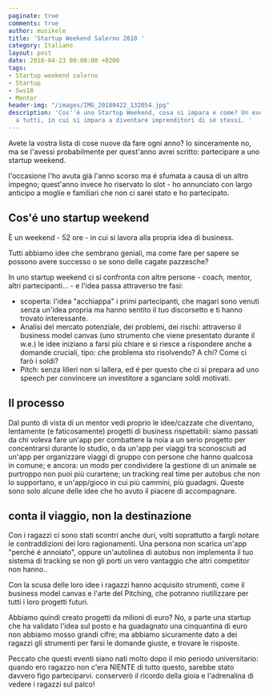```yaml
---
paginate: true
comments: true
author: musikele
title: 'Startup Weekend Salerno 2018 '
category: Italiano
layout: post
date: 2018-04-23 00:00:00 +0200
tags:
- Startup weekend salerno
- Startup
- Sws18
- Mentor
header-img: "/images/IMG_20180422_132054.jpg"
description: 'Cos''é uno Startup Weekend, cosa si impara e come? Un evento che consiglio
  a tutti, in cui si impara a diventare imprenditori di sé stessi. '
---
```

Avete la vostra lista di cose nuove da fare ogni anno? Io sinceramente no, ma se l'avessi probabilmente per quest'anno avrei scritto: partecipare a uno startup weekend.

l'occasione l'ho avuta già l'anno scorso ma é sfumata a causa di un altro impegno; quest'anno invece ho riservato lo slot - ho annunciato con largo anticipo a moglie e familiari che non ci sarei stato e ho partecipato.﻿

## Cos'é uno startup weekend 

È un weekend - 52 ore - in cui si lavora alla propria idea di business. 

Tutti abbiamo idee che sembrano geniali, ma come fare per sapere se possono avere successo o se sono delle cagate pazzesche?

In uno startup weekend ci si confronta con altre persone - coach, mentor, altri partecipanti... - e l'idea passa attraverso tre fasi:

* scoperta: l'idea "acchiappa" i primi partecipanti, che magari sono venuti senza un'idea propria ma hanno sentito il tuo discorsetto e ti hanno trovato interessante.
* Analisi del mercato potenziale, dei problemi, dei rischi: attraverso il business model canvas (uno strumento che viene presentato durante il w.e.) le idee iniziano a farsi più chiare e si riesce a rispondere anche a domande cruciali, tipo: che problema sto risolvendo? A chi? Come ci farò i soldi?
* Pitch: senza lilleri non si lallera, ed é per questo che ci si prepara ad uno speech per convincere un investitore a sganciare soldi motivati.

## Il processo 

Dal punto di vista di un mentor vedi proprio le idee/cazzate che diventano, lentamente (e faticosamente) progetti di business rispettabili: siamo passati da chi voleva fare un'app per combattere la noia a un serio progetto per concentrarsi durante lo studio, o da un'app per viaggi tra sconosciuti ad un'app per organizzare viaggi di gruppo con persone che hanno qualcosa in comune; e ancora: un modo per condividere la gestione di un animale se purtroppo non puoi più curartene; un tracking real time per autobus che non lo supportano, e un'app/gioco in cui più cammini, più guadagni. Queste sono solo alcune delle idee che ho avuto il piacere di accompagnare. 

## conta il viaggio, non la destinazione

Con i ragazzi ci sono stati scontri anche duri, volti soprattutto a fargli notare le contraddizioni dei loro ragionamenti. Una persona non scarica un'app "perché é annoiato", oppure un'autolinea di autobus non implementa il tuo sistema di tracking se non gli porti un vero vantaggio che altri competitor non hanno.. 

Con la scusa delle loro idee i ragazzi hanno acquisito strumenti, come il business model canvas e l'arte del Pitching, che potranno riutilizzare per tutti i loro progetti futuri. 

Abbiamo quindi creato progetti da milioni di euro? No, a parte una startup che ha validato l'idea sul posto e ha guadagnato una cinquantina di euro non abbiamo mosso grandi cifre; ma abbiamo sicuramente dato a dei ragazzi gli strumenti per farsi le domande giuste, e trovare le risposte. 

Peccato che questi eventi siano nati molto dopo il mio periodo universitario: quando ero ragazzo non c'era NIENTE di tutto questo, sarebbe stato davvero figo parteciparvi. conserverò il ricordo della gioia e l'adrenalina di vedere i ragazzi sul palco! 